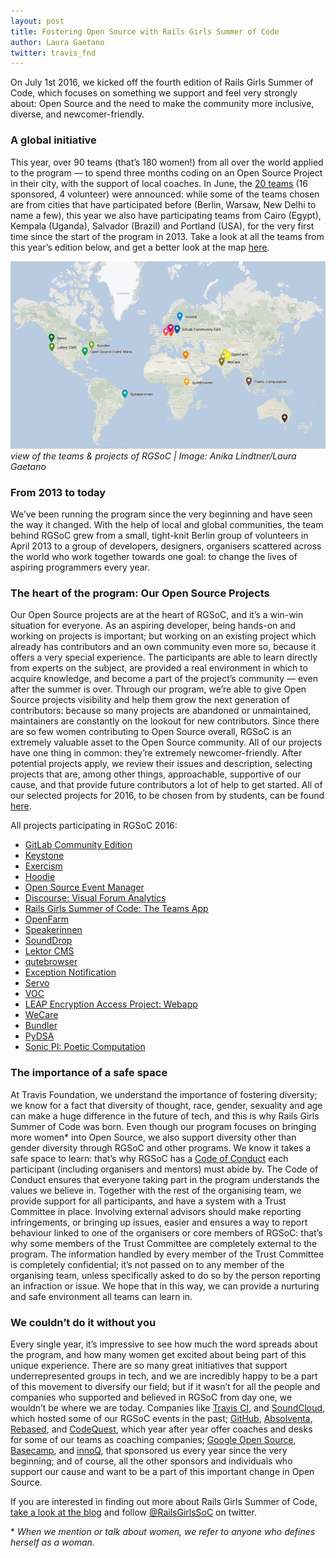 ```yaml
---
layout: post
title: Fostering Open Source with Rails Girls Summer of Code
author: Laura Gaetano
twitter: travis_fnd
---
```


On July 1st 2016, we kicked off the fourth edition of Rails Girls Summer of Code, which focuses on something we support and feel very strongly about: Open Source and the need to make the community more inclusive, diverse, and newcomer-friendly.

### A global initiative

This year, over 90 teams (that’s 180 women!) from all over the world applied to the program — to spend three months coding on an Open Source Project in their city, with the support of local coaches. In June, the [20 teams](https://teams.railsgirlssummerofcode.org/teams) (16 sponsored, 4 volunteer) were announced: while some of the teams chosen are from cities that have participated before (Berlin, Warsaw, New Delhi to name a few), this year we also have participating teams from Cairo (Egypt), Kempala (Uganda), Salvador (Brazil) and Portland (USA), for the very first time since the start of the program in 2013. Take a look at all the teams from this year’s edition below, and get a better look at the map [here](https://drive.google.com/open?id=1-fqZtgmBTbs1cNw4MBB7mvoV96c&usp=sharing).

<a href="https://www.google.com/maps/d/u/0/viewer?mid=1-fqZtgmBTbs1cNw4MBB7mvoV96c"><img src="/images/blog/2016-08-19-rgsoc-map.png"></a>
<em> view of the teams & projects of RGSoC | Image: Anika Lindtner/Laura Gaetano</em>

### From 2013 to today

We’ve been running the program since the very beginning and have seen the way it changed. With the help of local and global communities, the team behind RGSoC grew from a small, tight-knit Berlin group of volunteers in April 2013 to a group of developers, designers, organisers scattered across the world who work together towards one goal: to change the lives of aspiring programmers every year.

### The heart of the program: Our Open Source Projects

Our Open Source projects are at the heart of RGSoC, and it’s a win-win situation for everyone. As an aspiring developer, being hands-on and working on projects is important; but working on an existing project which already has contributors and an own community even more so, because it offers a very special experience. The participants are able to learn directly from experts on the subject, are provided a real environment in which to acquire knowledge, and become a part of the project’s community — even after the summer is over. Through our program, we’re able to give Open Source projects visibility and help them grow the next generation of contributors: because so many projects are abandoned or unmaintained, maintainers are constantly on the lookout for new contributors. Since there are so few women contributing to Open Source overall, RGSoC is an extremely valuable asset to the Open Source community.
All of our projects have one thing in common: they’re extremely newcomer-friendly. After potential projects apply, we review their issues and description, selecting projects that are, among other things, approachable, supportive of our cause, and that provide future contributors a lot of help to get started. All of our selected projects for 2016, to be chosen from by students, can be found [here](https://teams.railsgirlssummerofcode.org/projects).

All projects participating in RGSoC 2016:

* [GitLab Community Edition](https://about.gitlab.com/features/)
* [Keystone](http://docs.openstack.org/developer/keystone/)
* [Exercism](http://exercism.io/)
* [Hoodie](http://hood.ie/)
* [Open Source Event Manager](http://osem.io/)
* [Discourse: Visual Forum Analytics](https://meta.discourse.org/t/visual-forum-statistics/34744)
* [Rails Girls Summer of Code: The Teams App](https://teams.railsgirlssummerofcode.org/)
* [OpenFarm](https://openfarm.cc/)
* [Speakerinnen](https://speakerinnen.org/)
* [SoundDrop]()
* [Lektor CMS](https://www.getlektor.com/)
* [qutebrowser](https://github.com/The-Compiler/qutebrowser)
* [Exception Notification](https://github.com/rails/exception_notification)
* [Servo](https://github.com/servo/servo)
* [VOC](https://github.com/pybee/voc)
* [LEAP Encryption Access Project: Webapp](https://leap.se/)
* [WeCare](https://github.com/hkasera/WeCare)
* [Bundler](http://bundler.io/)
* [PyDSA](https://github.com/pydsa/pydsa)
* [Sonic PI: Poetic Computation](https://github.com/samaaron/sonic-pi)

### The importance of a safe space

At Travis Foundation, we understand the importance of fostering diversity; we know for a fact that diversity of thought, race, gender, sexuality and age can make a huge difference in the future of tech, and this is why Rails Girls Summer of Code was born. Even though our program focuses on bringing more women\* into Open Source, we also support diversity other than gender diversity through RGSoC and other programs.
We know it takes a safe space to learn: that’s why RGSoC has a [Code of Conduct](http://railsgirlssummerofcode.org/about/code-of-conduct/) each participant (including organisers and mentors) must abide by. The Code of Conduct ensures that everyone taking part in the program understands the values we believe in. Together with the rest of the organising team, we provide support for all participants, and have a system with a Trust Committee in place. Involving external advisors should make reporting infringements, or bringing up issues, easier and ensures a way to report behaviour linked to one of the organisers or core members of RGSoC: that’s why some members of the Trust Committee are completely external to the program. The information handled by every member of the Trust Committee is completely confidential; it’s not passed on to any member of the organising team, unless specifically asked to do so by the person reporting an infraction or issue. We hope that in this way, we can provide a nurturing and safe environment all teams can learn in.

### We couldn’t do it without you

Every single year, it’s impressive to see how much the word spreads about the program, and how many women get excited about being part of this unique experience. There are so many great initiatives that support underrepresented groups in tech, and we are incredibly happy to be a part of this movement to diversify our field; but if it wasn’t for all the people and companies who supported and believed in RGSoC from day one, we wouldn’t be where we are today. Companies like [Travis CI](https://travis-ci.com/), and [SoundCloud](https://soundcloud.com/), which hosted some of our RGSoC events in the past; [GitHub](https://github.com/), [Absolventa](https://www.absolventa.de/), [Rebased](https://rebased.pl/), and [CodeQuest](http://www.codequest.com/), which year after year offer coaches and desks for some of our teams as coaching companies; [Google Open Source](https://developers.google.com/open-source/), [Basecamp](https://basecamp.com/), and [innoQ](https://www.innoq.com/de/), that sponsored us every year since the very beginning; and of course, all the other sponsors and individuals who support our cause and want to be a part of this important change in Open Source.

If you are interested in finding out more about Rails Girls Summer of Code, [take a look at the blog](http://railsgirlssummerofcode.org/blog/) and follow [@RailsGirlsSoC](https://twitter.com/railsgirlssoc) on twitter.

\* _When we mention or talk about women, we refer to anyone who defines herself as a woman._
